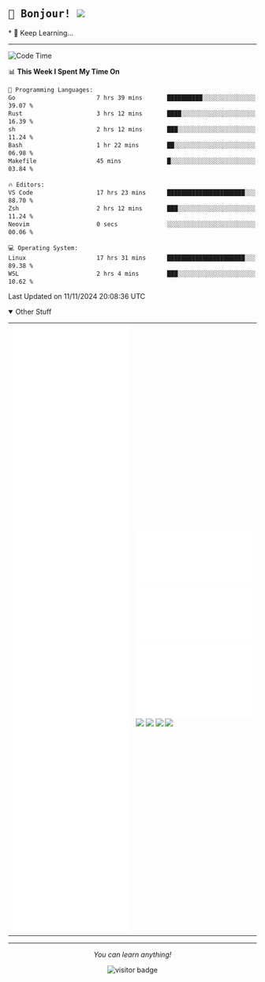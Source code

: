 
<h2>
    <samp>🎉 Bonjour!  <img src="https://media.giphy.com/media/mGcNjsfWAjY5AEZNw6/giphy.gif" width="50"></samp>
</h2>
* 🧐 Keep Learning...
<hr>

<!--START_SECTION:waka-->
![Code Time](http://img.shields.io/badge/Code%20Time-3%2C237%20hrs%2055%20mins-blue)

📊 **This Week I Spent My Time On** 

```text
💬 Programming Languages: 
Go                       7 hrs 39 mins       ██████████░░░░░░░░░░░░░░░   39.07 % 
Rust                     3 hrs 12 mins       ████░░░░░░░░░░░░░░░░░░░░░   16.39 % 
sh                       2 hrs 12 mins       ███░░░░░░░░░░░░░░░░░░░░░░   11.24 % 
Bash                     1 hr 22 mins        ██░░░░░░░░░░░░░░░░░░░░░░░   06.98 % 
Makefile                 45 mins             █░░░░░░░░░░░░░░░░░░░░░░░░   03.84 % 

🔥 Editors: 
VS Code                  17 hrs 23 mins      ██████████████████████░░░   88.70 % 
Zsh                      2 hrs 12 mins       ███░░░░░░░░░░░░░░░░░░░░░░   11.24 % 
Neovim                   0 secs              ░░░░░░░░░░░░░░░░░░░░░░░░░   00.06 % 

💻 Operating System: 
Linux                    17 hrs 31 mins      ██████████████████████░░░   89.38 % 
WSL                      2 hrs 4 mins        ███░░░░░░░░░░░░░░░░░░░░░░   10.62 % 
```


 Last Updated on 11/11/2024 20:08:36 UTC
<!--END_SECTION:waka-->

<details open>
    <summary>Other Stuff</summary>
<!--
<p align="center">
    <img src="https://api.githubtrends.io/user/svg/XmchxUp/langs?time_range=one_year&include_private=True&theme=classic" />
    <img src="https://api.githubtrends.io/user/svg/XmchxUp/repos?time_range=one_year&include_private=True&theme=classic" />
</p>
-->

<table align="center">
  <tr>
    <td width="50%">
     <img width="100%" src="./github-metrics.svg">
    </td>
    <td width="50%">
     <img width="100%" src="./github-metrics/achievements.compact.svg" />
     <img width="100%" src="./github-metrics/wakatime.svg" />
     <img width="100%" src="./github-metrics/stars.svg" />
     <img width="100%" src="https://github-profile-trophy.vercel.app/?username=xmchxup" />
     <img height="110rem" src="https://github-readme-stats.vercel.app/api?username=xmchxup&hide_border=true&show_icons=true&include_all_commits=true&bg_color=0,EC6C6C,FFD479,FFFC79,73FA79&theme=graywhite&locale=en" />
     <img height="110rem" src="https://github-readme-stats.vercel.app/api/top-langs/?username=xmchxup&hide=css,scss,html&langs_count=8&hide_border=true&layout=compact&bg_color=0,73FA79,73FDFF,D783FF&theme=graywhite&locale=en" />
     <img width="100%" src="https://github-readme-streak-stats.herokuapp.com/?user=XmchxUp" />
    </td>
  </tr>
</table>

<!-- GitHub Activity Graph -->
<!--
<table align="center">
  <tr>
    <td colspan="2">
      <img width="100%" src="https://github-readme-activity-graph.vercel.app/graph?username=xmchxup&area=true&hide_border=true&theme=redical" />
    </td>
  </tr>
</table>

</details>
-->

<hr>


<p align="center">
    <i>You can learn anything!</i>
    <p align="center">
        <img src="https://visitor-badge.laobi.icu/badge?page_id=xmchxup" alt="visitor badge"/>       
    </p>
</p>

<!--
<picture>
  <source media="(prefers-color-scheme: dark)" srcset="https://raw.githubusercontent.com/XmchxUp/XmchxUp/output/github-snake-dark.svg" />
  <source media="(prefers-color-scheme: light)" srcset="https://raw.githubusercontent.com/XmchxUp/XmchxUp/output/github-snake.svg" />
  <img alt="github-snake" src="https://raw.githubusercontent.com/XmchxUp/XmchxUp/output/github-snake.svg" />
</picture>
-->

